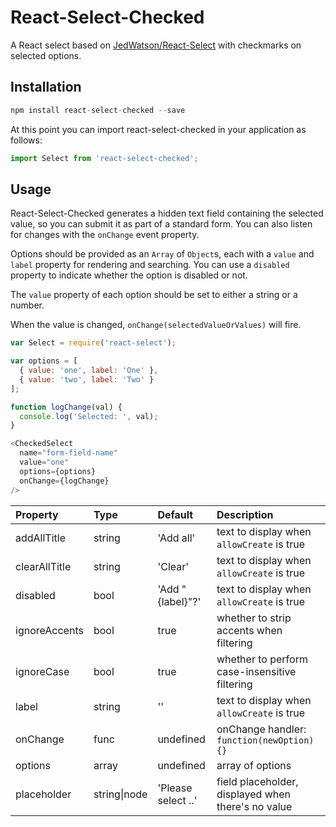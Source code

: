 React-Select-Checked
====================

A React select based on [JedWatson/React-Select](http://jedwatson.github.io/react-select/) with checkmarks on selected options.


## Installation

```javascript
npm install react-select-checked --save
```

At this point you can import react-select-checked in your application as follows:
```javascript
import Select from 'react-select-checked';
```

## Usage

React-Select-Checked generates a hidden text field containing the selected value, so you can submit it as part of a standard form. You can also listen for changes with the `onChange` event property.

Options should be provided as an `Array` of `Object`s, each with a `value` and `label` property for rendering and searching. You can use a `disabled` property to indicate whether the option is disabled or not.

The `value` property of each option should be set to either a string or a number.

When the value is changed, `onChange(selectedValueOrValues)` will fire.

```javascript
var Select = require('react-select');

var options = [
  { value: 'one', label: 'One' },
  { value: 'two', label: 'Two' }
];

function logChange(val) {
  console.log('Selected: ', val);
}

<CheckedSelect
  name="form-field-name"
  value="one"
  options={options}
  onChange={logChange}
/>
```

| Property | Type | Default | Description |
|:---|:---|:---|:---|
| addAllTitle | string | 'Add all' | text to display when `allowCreate` is true |
| clearAllTitle | string | 'Clear' | text to display when `allowCreate` is true |
| disabled | bool | 'Add "{label}"?' | text to display when `allowCreate` is true |
| ignoreAccents | bool | true | whether to strip accents when filtering |
| ignoreCase | bool | true | whether to perform case-insensitive filtering |
| label | string | '' | text to display when `allowCreate` is true |
| onChange | func | undefined | onChange handler: `function(newOption) {}` |
| options | array | undefined | array of options |
| placeholder | string\|node | 'Please select ..' | field placeholder, displayed when there's no value |
